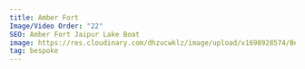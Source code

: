 ```yaml
---
title: Amber Fort
Image/Video Order: "22"
SEO: Amber Fort Jaipur Lake Boat
image: https://res.cloudinary.com/dhzucwklz/image/upload/v1698928574/Bespoke/_SBS8576_trxzuj.jpg
tag: bespoke
---
```

